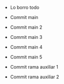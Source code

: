 - Lo borro todo
- Commit main
- Commit main 2

- Commit main 3
- Commit main 4

- Commit main 5

- Commit rama auxiliar 1
- Commit rama auxiliar 2